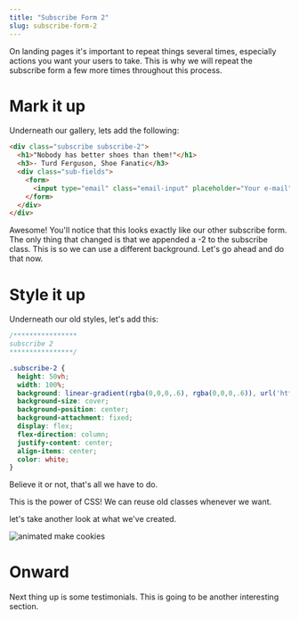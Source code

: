 ```yaml
---
title: "Subscribe Form 2"
slug: subscribe-form-2
---
```


On landing pages it's important to repeat things several times, especially actions you want your users to take. This is why we will repeat the subscribe form a few more times throughout this process.

# Mark it up

Underneath our gallery, lets add the following:

```HTML
<div class="subscribe subscribe-2">
  <h1>"Nobody has better shoes than them!"</h1>
  <h3>- Turd Ferguson, Shoe Fanatic</h3>
  <div class="sub-fields">
    <form>
      <input type="email" class="email-input" placeholder="Your e-mail"><button class="email-sub">Subscribe</button>
    </form>
  </div>
</div>

```
Awesome! You'll notice that this looks exactly like our other subscribe form. The only thing that changed is that we appended a -2 to the subscribe class. This is so we can use a different background. Let's go ahead and do that now.

# Style it up

Underneath our old styles, let's add this:

```CSS
/****************
subscribe 2
****************/

.subscribe-2 {
  height: 50vh;
  width: 100%;
  background: linear-gradient(rgba(0,0,0,.6), rgba(0,0,0,.6)), url('https://images.pexels.com/photos/450059/pexels-photo-450059.jpeg?auto=compress&cs=tinysrgb&dpr=2&h=650&w=940');
  background-size: cover;
  background-position: center;
  background-attachment: fixed;
  display: flex;
  flex-direction: column;
  justify-content: center;
  align-items: center;
  color: white;
}

```

Believe it or not, that's all we have to do.

This is the power of CSS! We can reuse old classes whenever we want.

let's take another look at what we've created.

![animated make cookies](images/cookies.gif "make cookies landing page")    

# Onward

Next thing up is some testimonials. This is going to be another interesting section.
